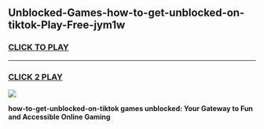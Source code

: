 
## Unblocked-Games-how-to-get-unblocked-on-tiktok-Play-Free-jym1w
<h3>
<a href="https://premium76.site?title=how-to-get-unblocked-on-tiktok&ref=18A1">CLICK TO PLAY</a></h3>
<hr>

<h3>
<a href="https://premium76.site?title=how-to-get-unblocked-on-tiktok&ref=18A1">CLICK 2 PLAY</a>
  
</h3>

<a href="https://premium76.site?title=how-to-get-unblocked-on-tiktok&ref=18A1"><img src="https://clearcache.store/games.png"></a>


**how-to-get-unblocked-on-tiktok games unblocked: Your Gateway to Fun and Accessible Online Gaming**
